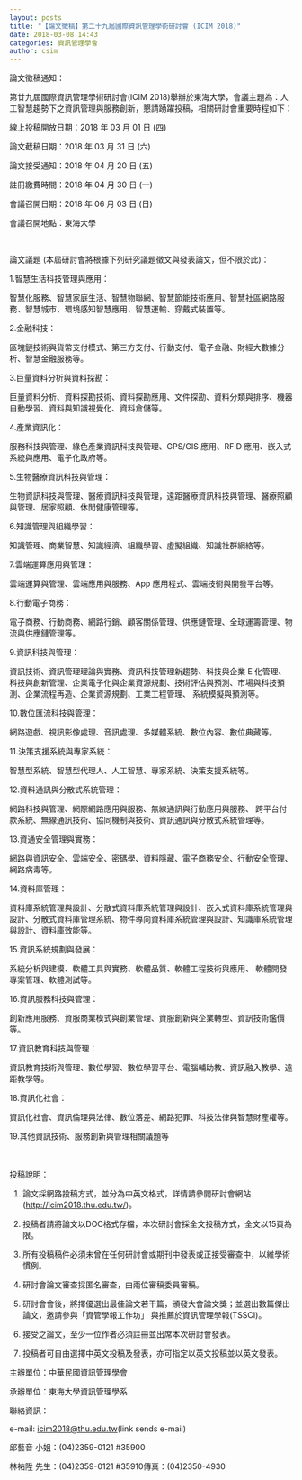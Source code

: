 ```yaml
---
layout: posts
title: "【論文徵稿】第二十九屆國際資訊管理學術研討會 (ICIM 2018)"
date: 2018-03-08 14:43
categories: 資訊管理學會
author: csim
---
```


論文徵稿通知：

第廿九屆國際資訊管理學術研討會(ICIM 2018)舉辦於東海大學，會議主題為：人工智慧趨勢下之資訊管理與服務創新，懇請踴躍投稿，相關研討會重要時程如下：

線上投稿開放日期：2018 年 03 月 01 日 (四)

論文截稿日期：2018 年 03 月 31 日 (六)

論文接受通知：2018 年 04 月 20 日 (五)

註冊繳費時間：2018 年 04 月 30 日 (一)

會議召開日期：2018 年 06 月 03 日 (日)

會議召開地點：東海大學

 

論文議題 (本屆研討會將根據下列研究議題徵文與發表論文，但不限於此)：

1.智慧生活科技管理與應用：

智慧化服務、智慧家庭生活、智慧物聯網、智慧節能技術應用、智慧社區網路服務、智慧城市、環境感知智慧應用、智慧運輸、穿戴式裝置等。

2.金融科技：

區塊鏈技術與貨幣支付模式、第三方支付、行動支付、電子金融、財經大數據分析、智慧金融服務等。

3.巨量資料分析與資料探勘：

巨量資料分析、資料探勘技術、資料探勘應用、文件探勘、資料分類與排序、機器自動學習、資料與知識視覺化、資料倉儲等。

4.產業資訊化：

服務科技與管理、綠色產業資訊科技與管理、GPS/GIS 應用、RFID 應用、嵌入式系統與應用、電子化政府等。

5.生物醫療資訊科技與管理：

生物資訊科技與管理、醫療資訊科技與管理，遠距醫療資訊科技與管理、醫療照顧與管理、居家照顧、休閒健康管理等。

6.知識管理與組織學習：

知識管理、商業智慧、知識經濟、組織學習、虛擬組織、知識社群網絡等。

7.雲端運算應用與管理：

雲端運算與管理、雲端應用與服務、App 應用程式、雲端技術與開發平台等。

8.行動電子商務：

電子商務、行動商務、網路行銷、顧客關係管理、供應鏈管理、全球運籌管理、物流與供應鏈管理等。

9.資訊科技與管理：

資訊技術、資訊管理理論與實務、資訊科技管理新趨勢、科技與企業 E 化管理、科技與創新管理、企業電子化與企業資源規劃、技術評估與預測、市場與科技預測、企業流程再造、企業資源規劃、工業工程管理、 系統模擬與預測等。

10.數位匯流科技與管理：

網路遊戲、視訊影像處理、音訊處理、多媒體系統、數位內容、數位典藏等。

11.決策支援系統與專家系統：

智慧型系統、智慧型代理人、人工智慧、專家系統、決策支援系統等。

12.資料通訊與分散式系統管理：

網路科技與管理、網際網路應用與服務、無線通訊與行動應用與服務、 跨平台付款系統、無線通訊技術、協同機制與技術、資訊通訊與分散式系統管理等。

13.資通安全管理與實務：

網路與資訊安全、雲端安全、密碼學、資料隱藏、電子商務安全、行動安全管理、網路病毒等。

14.資料庫管理：

資料庫系統管理與設計、分散式資料庫系統管理與設計、嵌入式資料庫系統管理與設計、分散式資料庫管理系統、物件導向資料庫系統管理與設計、知識庫系統管理與設計、資料庫效能等。

15.資訊系統規劃與發展：

系統分析與建模、軟體工具與實務、軟體品質、軟體工程技術與應用、 軟體開發專案管理、軟體測試等。

16.資訊服務科技與管理：

創新應用服務、資服商業模式與創業管理、資服創新與企業轉型、資訊技術鑑價等。

17.資訊教育科技與管理：

資訊教育技術與管理、數位學習、數位學習平台、電腦輔助教、資訊融入教學、遠距教學等。

18.資訊化社會：

資訊化社會、資訊倫理與法律、數位落差、網路犯罪、科技法律與智慧財產權等。

19.其他資訊技術、服務創新與管理相關議題等

 　

投稿說明：

1. 論文採網路投稿方式，並分為中英文格式，詳情請參閱研討會網站 (http://icim2018.thu.edu.tw/)。

2. 投稿者請將論文以DOC格式存檔，本次研討會採全文投稿方式，全文以15頁為限。

3. 所有投稿稿件必須未曾在任何研討會或期刊中發表或正接受審查中，以維學術慣例。

4. 研討會論文審查採匿名審查，由兩位審稿委員審稿。

5. 研討會會後，將擇優選出最佳論文若干篇，頒發大會論文獎；並選出數篇傑出論文，邀請參與「資管學報工作坊」 與推薦於資訊管理學報(TSSCI)。

6. 接受之論文，至少一位作者必須註冊並出席本次研討會發表。

7. 投稿者可自由選擇中英文投稿及發表，亦可指定以英文投稿並以英文發表。

主辦單位：中華民國資訊管理學會

承辦單位：東海大學資訊管理學系

聯絡資訊：

e-mail: icim2018@thu.edu.tw(link sends e-mail) 

邱藝音 小姐：(04)2359-0121 #35900

林祐陞 先生：(04)2359-0121 #35910傳真：(04)2350-4930
